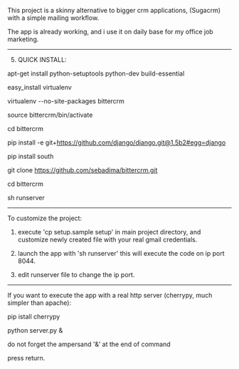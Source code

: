 
This project is a skinny alternative to bigger crm applications, (Sugacrm) with a simple mailing workflow.

The app is already working, and i use it on daily base for my office job marketing.

------------------

5) QUICK INSTALL:

apt-get install python-setuptools python-dev build-essential

easy_install virtualenv

virtualenv --no-site-packages bittercrm

source bittercrm/bin/activate

cd bittercrm

pip install -e git+https://github.com/django/django.git@1.5b2#egg=django

pip install south

git clone https://github.com/sebadima/bittercrm.git

cd bittercrm

sh runserver

------------------



To customize the project:


1) execute 'cp setup.sample setup' in main project directory, and customize newly created file with your real gmail  credentials.


2) launch the app with  'sh runserver' this will execute the code on ip port 8044.


3) edit runserver file to change the ip port.


------


If you want to execute the app with a real http server (cherrypy, much simpler than apache):

   pip istall cherrypy

   python server.py & 
   
   do not forget the ampersand '&' at the end of command

   press return.


